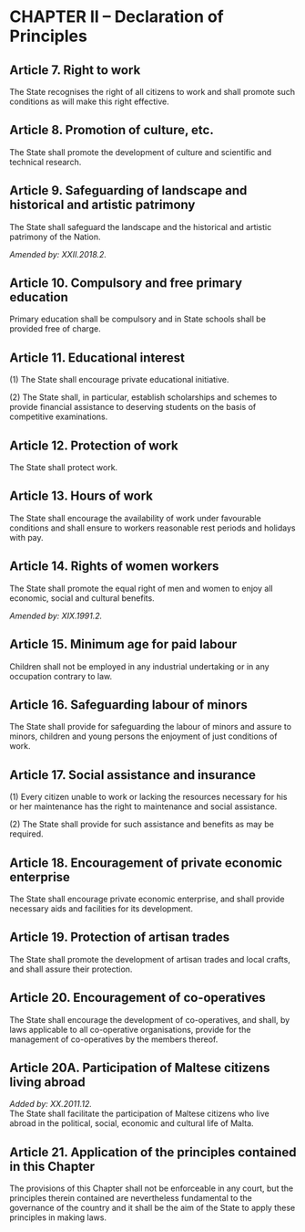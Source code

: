 # CHAPTER II – Declaration of Principles

## Article 7. Right to work

The State recognises the right of all citizens to work and shall promote such conditions as will make this right effective.

## Article 8. Promotion of culture, etc.

The State shall promote the development of culture and scientific and technical research.

## Article 9. Safeguarding of landscape and historical and artistic patrimony

The State shall safeguard the landscape and the historical and artistic patrimony of the Nation.

_Amended by: XXII.2018.2._

## Article 10. Compulsory and free primary education

Primary education shall be compulsory and in State schools shall be provided free of charge.

## Article 11. Educational interest

(1) The State shall encourage private educational initiative.

(2) The State shall, in particular, establish scholarships and schemes to provide financial assistance to deserving students on the basis of competitive examinations.

## Article 12. Protection of work

The State shall protect work.

## Article 13. Hours of work

The State shall encourage the availability of work under favourable conditions and shall ensure to workers reasonable rest periods and holidays with pay.

## Article 14. Rights of women workers

The State shall promote the equal right of men and women to enjoy all economic, social and cultural benefits.

_Amended by: XIX.1991.2._

## Article 15. Minimum age for paid labour

Children shall not be employed in any industrial undertaking or in any occupation contrary to law.

## Article 16. Safeguarding labour of minors

The State shall provide for safeguarding the labour of minors and assure to minors, children and young persons the enjoyment of just conditions of work.

## Article 17. Social assistance and insurance

(1) Every citizen unable to work or lacking the resources necessary for his or her maintenance has the right to maintenance and social assistance.

(2) The State shall provide for such assistance and benefits as may be required.

## Article 18. Encouragement of private economic enterprise

The State shall encourage private economic enterprise, and shall provide necessary aids and facilities for its development.

## Article 19. Protection of artisan trades

The State shall promote the development of artisan trades and local crafts, and shall assure their protection.

## Article 20. Encouragement of co-operatives

The State shall encourage the development of co-operatives, and shall, by laws applicable to all co-operative organisations, provide for the management of co-operatives by the members thereof.

## Article 20A. Participation of Maltese citizens living abroad

_Added by: XX.2011.12._  
The State shall facilitate the participation of Maltese citizens who live abroad in the political, social, economic and cultural life of Malta.

## Article 21. Application of the principles contained in this Chapter

The provisions of this Chapter shall not be enforceable in any court, but the principles therein contained are nevertheless fundamental to the governance of the country and it shall be the aim of the State to apply these principles in making laws.
